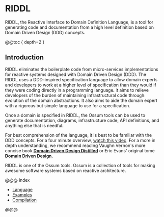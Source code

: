 # RIDDL

RIDDL, the Reactive Interface to Domain Definition Language, is a tool for
generating code and documentation from a high level definition based on 
Domain Driven Design (DDD) concepts.

@@toc { depth=2 }

## Introduction 
RIDDL eliminates the boilerplate code from micro-services implementations for
reactive systems designed with Domain Driven Design (DDD). The RIDDL uses a
DDD-inspired specification language to allow domain experts and developers
to work at a higher level of specification than they would if they
were coding directly in a programming language. It aims to relieve developers
of the burden of maintaining infrastructural code through evolution of the
domain abstractions. It also aims to aide the domain expert with a rigorous
but simple language to use for a specification.

Once a domain is specified in RIDDL, the Ossum tools can be used to generate
documentation, diagrams, infrastructure code, API definitions, and anything
else that is needful.  

For best comprehension of the language, it is best to be familiar with the
DDD concepts. For a four minute overview, 
[watch this video](https://elearn.domainlanguage.com/). For a more in depth
understanding, we recommend reading Vaughn Vernon's more concise book **[Domain
Driven Design Distilled](https://www.amazon.com/Domain-Driven-Design-Distilled-Vaughn-Vernon-ebook/dp/B01JJSGE5S/ref=sr_1_1)**
or Eric Evans' original tome **[Domain Driven Design](https://www.amazon.com/Domain-Driven-Design-Tackling-Complexity-Software-ebook/dp/B00794TAUG/ref=pd_sim_351_2/139-5372630-4190805)**.

RIDDL is one of the Ossum tools. Ossum is a collection of tools for making
awesome software systems based on reactive architecture.

@@@ index

* [Language](language/index.md)
* [Examples](examples/index.md)
* [Compilation](compilation/index.md)

@@@
